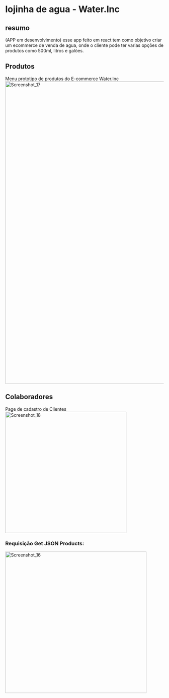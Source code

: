 # lojinha de agua - Water.Inc

## resumo
(APP em desenvolvimento)
esse app feito em react tem como objetivo criar um ecommerce de venda de agua, onde o cliente pode ter varias opções de produtos como 500ml, litros e galões.

## Produtos
Menu prototipo de produtos do E-commerce Water.Inc
<img width="960" alt="Screenshot_17" src="https://github.com/jcr04/ecommerce-agua-react/assets/70778525/b9e04b77-ba99-48a2-94fb-72a0097283b2">

## Colaboradores
Page de cadastro de Clientes
<img width="385" alt="Screenshot_18" src="https://github.com/jcr04/ecommerce-agua-react/assets/70778525/9adf77f5-8bef-4919-bac5-10e38f85d0fe">

### Requisição Get JSON Products:
<img width="449" alt="Screenshot_16" src="https://github.com/jcr04/ecommerce-agua-react/assets/70778525/01c7dd8e-8238-45a3-a887-c80535408f68">
